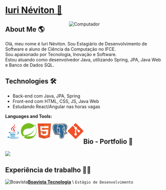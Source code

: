 # <a href="https://bio-nevitoniuri.vercel.app/" target="_blank">Iuri Néviton 👋</a>

<a href="https://bio-nevitoniuri.vercel.app/" target="_blank">
<img src="https://camo.githubusercontent.com/9afefcbff89a66b497e623146404d0e0d51fd46d9cd4039f8580a339a2ad9cbc/68747470733a2f2f6d69726f2e6d656469756d2e636f6d2f6d61782f323830302f312a4255376630324c655165454c7a747178613865436d772e676966" min-width="300px" max-width="300px" width="300px" align="right" alt="Computador">
</a>

## About Me :earth_americas:
Olá, meu nome é Iuri Néviton. Sou Estagiário de Desenvolvimento de Software e aluno de Ciência da Computação no IFCE. <br>
Sou apaixonado por Tecnologia, Inovação e Software. <br>
Estou atuando como desenvolvedor Java, utilizando Spring, JPA, Java Web e Banco de Dados SQL.

## Technologies :hammer_and_wrench:
- Back-end com Java, JPA, Spring
- Front-end com HTML, CSS, JS, Java Web
- Estudando React/Angular nas horas vagas

**Languages and Tools:** 

 <img height="50" align="left" alt="Java" height="100"  src="https://raw.githubusercontent.com/devicons/devicon/master/icons/java/java-original.svg">
 <img height="50" align="left" alt="Spring" height="100"  src="https://raw.githubusercontent.com/devicons/devicon/master/icons/spring/spring-original.svg">
 <img height="50" align="left" alt="HTML" height="100"  src="https://raw.githubusercontent.com/devicons/devicon/master/icons/html5/html5-original.svg">
 <img height="50" align="left" alt="Postgres" height="100"  src="https://raw.githubusercontent.com/devicons/devicon/master/icons/postgresql/postgresql-original.svg">
 <img height="50" align="left" alt="Git" height="100"  src="https://raw.githubusercontent.com/devicons/devicon/master/icons/git/git-plain.svg"> 
 
 
 <br>
 


##

## Bio - Portfolio 💼

<a href="https://bio-nevitoniuri.vercel.app/" target="_blank">
   <img src="https://img.icons8.com/dusk/50/000000/contract-job.png"/>
</a>




## Experiência de trabalho :man_technologist:

[<img align="left" height="30px"  alt="Boavista" src="https://boavistatecnologia.com.br/wp-content/themes/atratis/build/images/logo.png"/>](https://boavistatecnologia.com.br/)

[**Boavista Tecnologia**](https://boavistatecnologia.com.br/) \ `Estágio de Desenvolvimento `

## 


  
   
<!---
nevitoniuri/nevitoniuri is a ✨ special ✨ repository because its `README.md` (this file) appears on your GitHub profile.
You can click the Preview link to take a look at your changes.
--->
